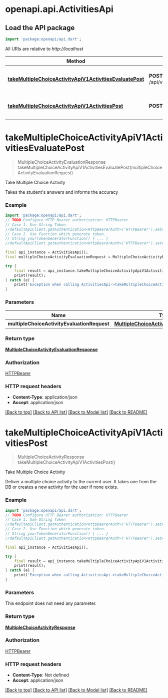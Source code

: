# openapi.api.ActivitiesApi

## Load the API package
```dart
import 'package:openapi/api.dart';
```

All URIs are relative to *http://localhost*

Method | HTTP request | Description
------------- | ------------- | -------------
[**takeMultipleChoiceActivityApiV1ActivitiesEvaluatePost**](ActivitiesApi.md#takemultiplechoiceactivityapiv1activitiesevaluatepost) | **POST** /api/v1/activities/evaluate | Take Multiple Choice Activity
[**takeMultipleChoiceActivityApiV1ActivitiesPost**](ActivitiesApi.md#takemultiplechoiceactivityapiv1activitiespost) | **POST** /api/v1/activities | Take Multiple Choice Activity


# **takeMultipleChoiceActivityApiV1ActivitiesEvaluatePost**
> MultipleChoiceActivityEvaluationResponse takeMultipleChoiceActivityApiV1ActivitiesEvaluatePost(multipleChoiceActivityEvaluationRequest)

Take Multiple Choice Activity

Takes the student's answers and informs the accuracy

### Example
```dart
import 'package:openapi/api.dart';
// TODO Configure HTTP Bearer authorization: HTTPBearer
// Case 1. Use String Token
//defaultApiClient.getAuthentication<HttpBearerAuth>('HTTPBearer').setAccessToken('YOUR_ACCESS_TOKEN');
// Case 2. Use Function which generate token.
// String yourTokenGeneratorFunction() { ... }
//defaultApiClient.getAuthentication<HttpBearerAuth>('HTTPBearer').setAccessToken(yourTokenGeneratorFunction);

final api_instance = ActivitiesApi();
final multipleChoiceActivityEvaluationRequest = MultipleChoiceActivityEvaluationRequest(); // MultipleChoiceActivityEvaluationRequest | 

try {
    final result = api_instance.takeMultipleChoiceActivityApiV1ActivitiesEvaluatePost(multipleChoiceActivityEvaluationRequest);
    print(result);
} catch (e) {
    print('Exception when calling ActivitiesApi->takeMultipleChoiceActivityApiV1ActivitiesEvaluatePost: $e\n');
}
```

### Parameters

Name | Type | Description  | Notes
------------- | ------------- | ------------- | -------------
 **multipleChoiceActivityEvaluationRequest** | [**MultipleChoiceActivityEvaluationRequest**](MultipleChoiceActivityEvaluationRequest.md)|  | 

### Return type

[**MultipleChoiceActivityEvaluationResponse**](MultipleChoiceActivityEvaluationResponse.md)

### Authorization

[HTTPBearer](../README.md#HTTPBearer)

### HTTP request headers

 - **Content-Type**: application/json
 - **Accept**: application/json

[[Back to top]](#) [[Back to API list]](../README.md#documentation-for-api-endpoints) [[Back to Model list]](../README.md#documentation-for-models) [[Back to README]](../README.md)

# **takeMultipleChoiceActivityApiV1ActivitiesPost**
> MultipleChoiceActivityResponse takeMultipleChoiceActivityApiV1ActivitiesPost()

Take Multiple Choice Activity

Deliver a multiple choice activity to the current user.  It takes one from the DB or creates a new activity for the user if none exists.

### Example
```dart
import 'package:openapi/api.dart';
// TODO Configure HTTP Bearer authorization: HTTPBearer
// Case 1. Use String Token
//defaultApiClient.getAuthentication<HttpBearerAuth>('HTTPBearer').setAccessToken('YOUR_ACCESS_TOKEN');
// Case 2. Use Function which generate token.
// String yourTokenGeneratorFunction() { ... }
//defaultApiClient.getAuthentication<HttpBearerAuth>('HTTPBearer').setAccessToken(yourTokenGeneratorFunction);

final api_instance = ActivitiesApi();

try {
    final result = api_instance.takeMultipleChoiceActivityApiV1ActivitiesPost();
    print(result);
} catch (e) {
    print('Exception when calling ActivitiesApi->takeMultipleChoiceActivityApiV1ActivitiesPost: $e\n');
}
```

### Parameters
This endpoint does not need any parameter.

### Return type

[**MultipleChoiceActivityResponse**](MultipleChoiceActivityResponse.md)

### Authorization

[HTTPBearer](../README.md#HTTPBearer)

### HTTP request headers

 - **Content-Type**: Not defined
 - **Accept**: application/json

[[Back to top]](#) [[Back to API list]](../README.md#documentation-for-api-endpoints) [[Back to Model list]](../README.md#documentation-for-models) [[Back to README]](../README.md)

